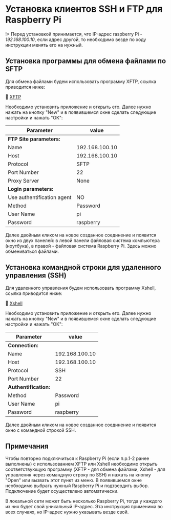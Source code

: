 # Установка клиентов SSH и FTP для Raspberry Pi

!> Перед установкой принимается, что IP-адрес raspberry Pi - _192.168.100.10_, если адрес другой, то необходимо везде по ходу инструкции менять его на нужный.

## Установка программы для обмена файлами по SFTP

Для обмена файлами будем использовать программу XFTP, ссылка приводится ниже:

:open_file_folder: [XFTP](https://1drv.ms/u/s!Am_hkdn5bouShAMvxxxOMKYij_GX)

Необходимо установить приложение и открыть его. Далее нужно нажать на кнопку "New" и в появившемся окне сделать следующие настройки и нажать "OK":

| Parameter                  | value          |
|----------------------------|----------------|
| **FTP Site parameters:**   |                |
| Name                       | 192.168.100.10 |
| Host                       | 192.168.100.10 |
| Protocol                   | SFTP           |
| Port Number                | 22             |
| Proxy Server               | None           |
| **Login parameters:**      |                |
| Use authentification agent | NO             |
| Method                     | Password       |
| User Name                  | pi             |
| Password                   | raspberry      |

Далее двойным кликом на новое созданное соединение и появится окно из двух панелей: в левой панели файловая система компьютера (ноутбука), в правой - файловая система Raspberry Pi. Здесь можно обмениваться файлами.


## Установка командной строки для удаленного управления (SSH)

Для удаленного управления будем использовать программу Xshell, ссылка приводится ниже:

:open_file_folder: [Xshell](https://1drv.ms/u/s!Am_hkdn5bouSg3APqv7imNzFDFk3)

Необходимо установить приложение и открыть его. Далее нужно нажать на кнопку "New" и в появившемся окне сделать следующие настройки и нажать "OK":

| Parameter                 | value          |
|---------------------------|----------------|
| **Connection:**           |                |
| Name                      | 192.168.100.10 |
| Host                      | 192.168.100.10 |
| Protocol                  | SSH            |
| Port Number               | 22             |
| **Authentification:**     |                |
| Method                    | Password       |
| User Name                 | pi             |
| Password                  | raspberry      |

Далее двойным кликом на новое созданное соединение и появится окно с командной строкой SSH.

## Примечания

Чтобы повторно подключиться к Raspberry Pi (если п.р.1-2 ранее выполнены) с использованием XFTP или Xshell необходимо открыть соответствующую программу (XFTP - для обмена файлами, Xshell - для управления через командную строку по SSH) и нажать на кнопку "Open" или вызвать этот пункт из меню. В появившемся окне необходимо выбрать нужный Raspberry Pi и подтвердить выбор. Подключение будет осуществлено автоматически.

В локальной сети может быть несколько Raspberry Pi, тогда у каждого из них будет свой уникальный IP-адрес. Эта инструкция применима во всех случаях, но IP-адрес нужно указывать везде свой.


